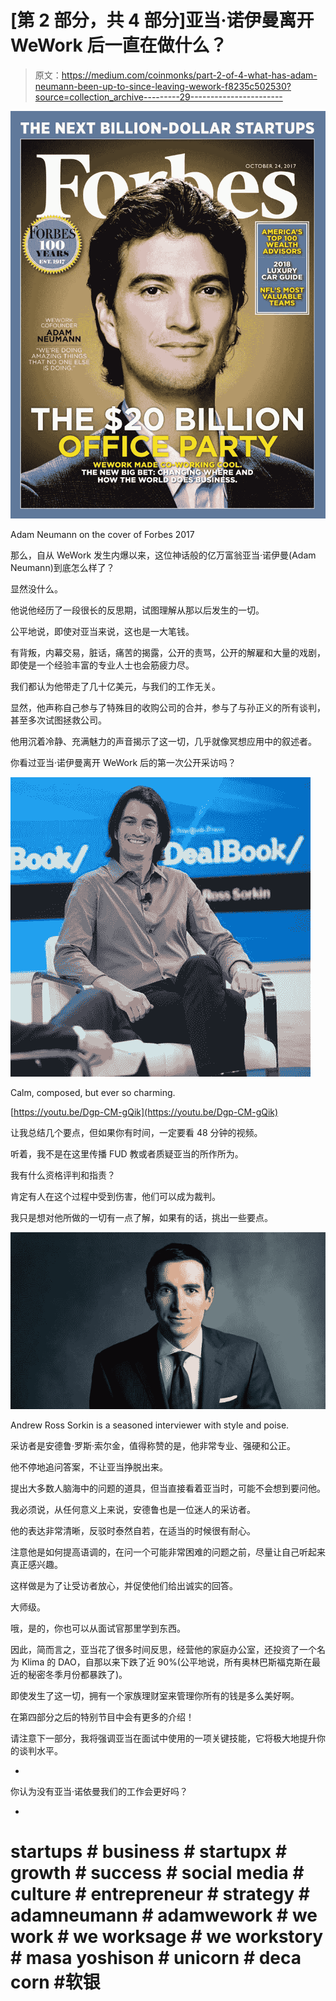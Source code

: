 # [第 2 部分，共 4 部分]亚当·诺伊曼离开 WeWork 后一直在做什么？

> 原文：<https://medium.com/coinmonks/part-2-of-4-what-has-adam-neumann-been-up-to-since-leaving-wework-f8235c502530?source=collection_archive---------29----------------------->

![](img/7191b2c255adc1c61c55e93240614041.png)

Adam Neumann on the cover of Forbes 2017

那么，自从 WeWork 发生内爆以来，这位神话般的亿万富翁亚当·诺伊曼(Adam Neumann)到底怎么样了？

显然没什么。

他说他经历了一段很长的反思期，试图理解从那以后发生的一切。

公平地说，即使对亚当来说，这也是一大笔钱。

有背叛，内幕交易，脏话，痛苦的揭露，公开的责骂，公开的解雇和大量的戏剧，即使是一个经验丰富的专业人士也会筋疲力尽。

我们都认为他带走了几十亿美元，与我们的工作无关。

显然，他声称自己参与了特殊目的收购公司的合并，参与了与孙正义的所有谈判，甚至多次试图拯救公司。

他用沉着冷静、充满魅力的声音揭示了这一切，几乎就像冥想应用中的叙述者。

你看过亚当·诺伊曼离开 WeWork 后的第一次公开采访吗？

![](img/c403e5a6cee965c6f0b04d8d77e1577d.png)

Calm, composed, but ever so charming.

[https://youtu.be/Dgp-CM-gQik](https://youtu.be/Dgp-CM-gQik)

让我总结几个要点，但如果你有时间，一定要看 48 分钟的视频。

听着，我不是在这里传播 FUD 教或者质疑亚当的所作所为。

我有什么资格评判和指责？

肯定有人在这个过程中受到伤害，他们可以成为裁判。

我只是想对他所做的一切有一点了解，如果有的话，挑出一些要点。

![](img/16047c4823235b856282b7e3da0898a7.png)

Andrew Ross Sorkin is a seasoned interviewer with style and poise.

采访者是安德鲁·罗斯·索尔金，值得称赞的是，他非常专业、强硬和公正。

他不停地追问答案，不让亚当挣脱出来。

提出大多数人脑海中的问题的道具，但当直接看着亚当时，可能不会想到要问他。

我必须说，从任何意义上来说，安德鲁也是一位迷人的采访者。

他的表达非常清晰，反驳时泰然自若，在适当的时候很有耐心。

注意他是如何提高语调的，在问一个可能非常困难的问题之前，尽量让自己听起来真正感兴趣。

这样做是为了让受访者放心，并促使他们给出诚实的回答。

大师级。

哦，是的，你也可以从面试官那里学到东西。

因此，简而言之，亚当花了很多时间反思，经营他的家庭办公室，还投资了一个名为 Klima 的 DAO，自那以来下跌了近 90%(公平地说，所有奥林巴斯福克斯在最近的秘密冬季月份都暴跌了)。

即使发生了这一切，拥有一个家族理财室来管理你所有的钱是多么美好啊。

在第四部分之后的特别节目中会有更多的介绍！

请注意下一部分，我将强调亚当在面试中使用的一项关键技能，它将极大地提升你的谈判水平。

-

你认为没有亚当·诺依曼我们的工作会更好吗？

-

# startups # business # startupx # growth # success # social media # culture # entrepreneur # strategy # adamneumann # adamwework # we work # we worksage # we workstory # masa yoshison # unicorn # deca corn #软银
